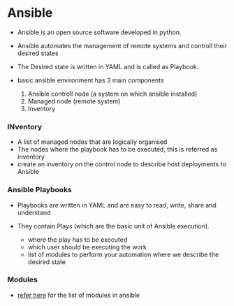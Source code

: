 # Ansible
* Ansible is an open source software developed in python.
* Ansible automates the management of remote systems and controll their desired states
* The Desired state is written in YAML and is called as Playbook.
* basic ansible environment has 3 main components 

    1. Ansible controll node (a system on which ansible installed)
    2. Managed node (remote system)
    3. Inventory
### INventory
* A list of managed nodes that are logically organised
* The nodes where the playbook has to be executed, this is referred as inventory
* create an inventory on the control node to describe host deployments to Ansible
### Ansible Playbooks
* Playbooks are written in YAML and are easy to read, write, share and understand
* They contain Plays (which are the basic unit of Ansible execution).
  
    * where the play has to be executed
    * which user should be executing the work
    * list of modules to perform your automation where we describe the desired state
### Modules
* [refer here](https://docs.ansible.com/ansible/latest/collections/ansible/builtin/index.html#plugins-in-ansible-builtin) for the list of modules in ansible
